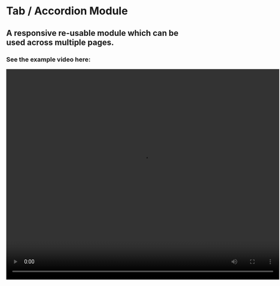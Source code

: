 # Tab / Accordion Module

## A responsive re-usable module which can be used across multiple pages.

### See the example video here:

<video width="730" height="564">
  <source src="tab-accordion-exampleVideo.mp4 type="video/mp4">
</video>

